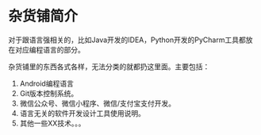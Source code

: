 # 杂货铺简介

对于跟语言强相关的，比如Java开发的IDEA，Python开发的PyCharm工具都放在对应编程语言的部分。

杂货铺里的东西各式各样，无法分类的就都扔这里面。主要包括：

1. Android编程语言
1. Git版本控制系统。
1. 微信公众号、微信小程序、微信/支付宝支付开发。
1. 语言无关的软件开发设计工具使用说明。
1. 其他一些XX技术。。。

